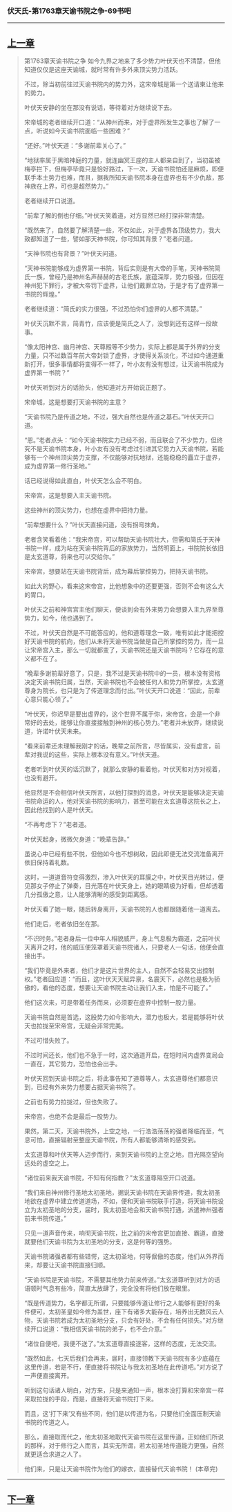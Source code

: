 ### 伏天氏-第1763章天谕书院之争-69书吧

--------
[上一章](./310d1e98fbf995f8ea217c63e60dec61.md)
--------


>
>
>
>第1763章天谕书院之争
>如今九界之地来了多少势力叶伏天也不清楚，但他知道仅仅是这座天谕城，就时常有许多外来顶尖势力活跃。
>
>不过，除当初前往过天谕书院内的势力外，这宋帝城是第一个送请柬让他来的势力。
>
>叶伏天安静的坐在那没有说话，等待着对方继续说下去。
>
>宋帝城的老者继续开口道：“从神州而来，对于虚界所发生之事也了解了一点，听说如今天谕书院面临一些困难？”
>
>“还好。”叶伏天道：“多谢前辈关心了。”
>
>“地狱率属于黑暗神庭的力量，就连幽冥王座的主人都亲自到了，当初虽被梅亭拦下，但梅亭毕竟只是恰好路过，下一次，天谕书院怕还是麻烦，即便联手本土势力也难，而且，据我所知天谕书院本身在虚界也有不少仇敌，那神族在上界，可也是超然势力。”
>
>老者继续开口说道。
>
>“前辈了解的倒也仔细。”叶伏天笑着道，对方显然已经打探非常清楚。
>
>“既然来了，自然要了解清楚一些，不仅如此，对于虚界各顶级势力，我大致都知道了一些，譬如那天神书院，你可知其背景？”老者问道。
>
>“天神书院也有背景？”叶伏天问道。
>
>“天神书院能够成为虚界第一书院，背后实则是有大帝的手笔，天神书院简氏一族，曾经乃是神州名声赫赫的古老氏族，底蕴深厚，势力极强，但因在神州犯下罪行，才被大帝罚下虚界，让他们戴罪立功，于是才有了虚界第一书院的辉煌。”
>
>老者继续道：“简氏的实力很强，不过恐怕你们虚界的人都不清楚。”
>
>叶伏天沉默不言，简青竹，应该便是简氏之人了，没想到还有这样一段故事。
>
>“像太阳神宫、幽月神宫、天尊殿等不少势力，实际上都是属于外界的分支力量，只不过数百年前大帝封锁了虚界，才使得关系淡化，不过如今通道重新打开，很多事情都将变得不一样了，叶小友有没有想过，让天谕书院成为虚界第一书院？”
>
>叶伏天听到对方的话抬头，他知道对方开始说正题了。
>
>宋帝城，这是想要打天谕书院的主意？
>
>“天谕书院乃是传道之地，不过，强大自然也是传道之基石。”叶伏天开口道。
>
>“恩。”老者点头：“如今天谕书院实力已经不弱，而且联合了不少势力，但终究不是天谕书院本身，叶小友有没有考虑过引进其它势力入天谕书院，若能够有一个神州顶尖势力支撑，不仅能够对抗地狱，还能稳稳的矗立于虚界，成为虚界第一修行圣地。”
>
>话已经说得如此直白，叶伏天怎么会不明白。
>
>宋帝宫，这是想要入主天谕书院。
>
>这些神州的顶尖势力，也想在虚界中把持力量。
>
>“前辈想要什么？”叶伏天直接问道，没有拐弯抹角。
>
>老者含笑看着他：“我宋帝宫，可以帮助天谕书院壮大，但需和简氏于天神书院一样，成为站在天谕书院背后的家族势力，当然明面上，书院院长依旧是太玄道尊，将来也可以交给你。”
>
>宋帝宫，想要站在天谕书院背后，成为幕后掌控势力，把持天谕书院。
>
>如此大的野心，看来这宋帝宫，比他想象中的还要更强，否则不会有这么大的胃口。
>
>叶伏天之前和神宫宫主他们聊天，便谈到会有外来势力会想要入主九界至尊势力，如今，他也遇到了。
>
>不过，叶伏天自然是不可能答应的，他和道尊理念一致，唯有如此才能把控好天谕书院的航向，他们从未将天谕书院当做是自己所掌控的势力，而一旦让宋帝宫入主，那么一切就都变了，天谕书院还是天谕书院吗？它存在的意义都不在了。
>
>“晚辈多谢前辈好意了，只是，我不过是天谕书院中的一员，根本没有资格决定天谕书院归属，当然，天谕书院也不会被任何人和势力所掌控，太玄道尊身为院长，也只是为了传道理念而付出。”叶伏天开口说道：“因此，前辈心意只能心领了。”
>
>“叶伏天，你迟早是要出虚界的，这个世界不属于你，宋帝宫，会是一个非常好的去处，能够让你直接接触到神州的核心势力。”老者并未放弃，继续说道，许诺叶伏天未来。
>
>“看来前辈还未理解我刚才的话，晚辈之前所言，尽皆属实，没有虚言，前辈对我说的这些，实际上根本没有意义。”叶伏天道。
>
>老者听到叶伏天的话沉默了，就那么安静的看着他，叶伏天和对方对视着，也没有避开。
>
>他显然是不会相信叶伏天所言，以他打探到的消息，叶伏天是能够决定天谕书院命运的人，他对天谕书院的影响力，甚至可能在太玄道尊这院长之上，因此他找到的人是叶伏天。
>
>“不再考虑下？”老者道。
>
>叶伏天起身，微微欠身道：“晚辈告辞。”
>
>虽说心中已经有些不悦，但他如今也不想树敌，因此即便无法交流准备离开依旧保持着礼数。
>
>这时，一道道音符变得激烈，渗入叶伏天的耳膜之中，叶伏天目光转过，便见那女子停止了弹奏，目光落在叶伏天身上，她的眼睛极为好看，但却透着几分孤傲之意，让人能够清晰的感受到距离感。
>
>叶伏天看了她一眼，随后转身离开，天谕书院的人也都跟随着他一道离去。
>
>他们走后，老者依旧坐在那。
>
>“不识时务。”老者身后一位中年人相貌威严，身上气息极为霸道，之前叶伏天离开之时，他的威压便笼罩着天谕书院诸人，只要老人一句话，他便会直接出手。
>
>“我们毕竟是外来者，他们才是这片世界的主人，自然不会轻易交出控制权。”老者回应道：“而且，这叶伏天天赋异禀，名震天下，必然也是极为骄傲的，看他的态度，想要让天谕书院主动让我们入主，怕是不可能了。”
>
>他们这次来，可是带着任务而来，必须要在虚界中控制一股力量。
>
>天谕书院自然是首选，这股势力如今影响大，潜力也极大，若是能够将叶伏天也拉拢至宋帝宫，无疑会非常完美。
>
>不过可惜失败了。
>
>不过时间还长，他们也不急于一时，这次通道开启，在短时间内虚界变局会一直在，其它势力，恐怕也会出手。
>
>叶伏天回到天谕书院之后，将此事告知了道尊等人，太玄道尊他们都意识到，已经有外来势力想要占据天谕书院了。
>
>之前也有势力拉拢过，但也失败了。
>
>宋帝宫，也绝不会是最后一股势力。
>
>果然，第二天，天谕书院外，上空之地，一行浩浩荡荡的强者降临而至，气息可怕，直接辐射至整座天谕书院，所有人都能够清晰的感受到。
>
>太玄道尊和叶伏天等人迈步而行，来到天谕书院的上空之地，目光隔空望向远处的虚空之上。
>
>“诸位前来我天谕书院，不知有何指教？”太玄道尊隔空开口说道。
>
>“我们来自神州修行圣地太初圣地，据说天谕书院在天谕界传道，我太初圣地欲在虚界中建立传道道场，不如，便和天谕书院联手打造，将天谕书院设立为太初圣地的分支，届时，我太初圣地会和天谕书院打通，派遣神州强者前来书院传道。”
>
>只见一道声音传来，响彻天谕书院，比之前的宋帝宫更加直接、霸道，直接就要他们天谕书院为太初圣地的分支，这是何等的强势。
>
>天谕书院诸强者都有些错愕，这太初圣地，何等倨傲的态度，他们从外界而来，却要让天谕书院直接归顺。
>
>“天谕书院是天谕书院，不需要其他势力前来传道。”太玄道尊听到对方的话语顿时气息有些冷，简直太放肆了，完全没有将他们放在眼里。
>
>“既是传道势力，名字都无所谓，只要能够传道让修行之人能够有更好的条件便可，太初圣皇如今修为盖世，座下有诸多大能存在，培养出无数风云人物，天谕书院若成为太初圣地分支，只会有好处，不会有任何损失。”对方继续开口说道：“我相信天谕书院的弟子，也不会介意。”
>
>“诸位自便吧，我便不送了。”太玄道尊直接逐客，这样的态度，无法交流。
>
>“既然如此，七天后我们会再来，届时，直接领教下天谕书院有多少底蕴在这里传道，若是不行，便直接将书院让与我太初圣地在此传道吧。”对方说了一声便直接离开。
>
>听到这句话诸人明白，对方来，只是来通知一声，根本没打算和宋帝宫一样采取拉拢的手段，而是，直接将天谕书院打下来。
>
>而且，这‘打下来’又有些不同，他们是以传道为名，只要他们全面压制天谕书院的传道之人。
>
>那么，直接取而代之，他太初圣地取代天谕书院在这里传道，正如他们所说的那样，对于修行之人而言，其实无所谓，若太初圣地传道能力更强，自然就更适合求道之人了。
>
>他们来，只是让天谕书院作为他们的嫁衣，直接替代天谕书院！
>(本章完)
>
>

--------
[下一章](./c8ed31bcebae80e3aff5b8328f70190a.md)
--------
